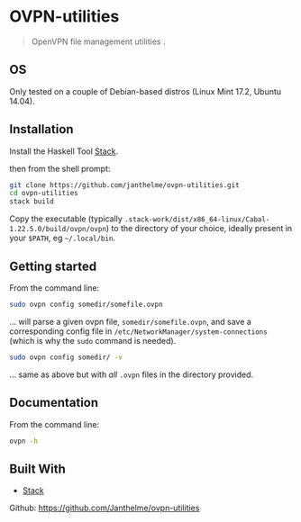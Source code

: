 # OVPN-utilities
> OpenVPN file management utilities .

## OS
Only tested on a couple of Debian-based distros (Linux Mint 17.2, Ubuntu 14.04).

## Installation
Install the Haskell Tool [Stack](https://docs.haskellstack.org/en/stable/README/).

then from the shell prompt:
```sh
git clone https://github.com/janthelme/ovpn-utilities.git
cd ovpn-utilities
stack build
```

Copy the executable (typically `.stack-work/dist/x86_64-linux/Cabal-1.22.5.0/build/ovpn/ovpn`) to the directory of your choice, ideally present in your `$PATH`, eg `~/.local/bin`. 

## Getting started
From the command line:
```sh
sudo ovpn config somedir/somefile.ovpn
```
... will parse a given ovpn file, `somedir/somefile.ovpn`, and save a corresponding config file in `/etc/NetworkManager/system-connections` (which is why the `sudo` command is needed).

```sh
sudo ovpn config somedir/ -v
```
... same as above but with *all* `.ovpn` files in the directory provided.


## Documentation
From the command line:
```sh
ovpn -h
```

## Built With

* [Stack](https://docs.haskellstack.org/en/stable/README/)


Github: https://github.com/Janthelme/ovpn-utilities